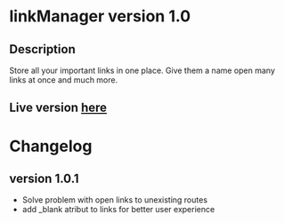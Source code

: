 # linkManager version 1.0
## Description <br>
Store all your important links in one place. Give them a name open many links at once and much more.
## Live version [here](https://tergii.github.io/link-Manager/)
# Changelog
## version 1.0.1
<ul>
  <li>Solve problem with open links to unexisting routes
  <li>add _blank atribut to links for better user experience  
 



